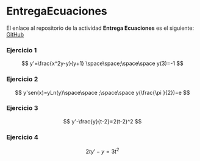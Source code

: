 # EntregaEcuaciones

El enlace al repositorio de la actividad **Entrega Ecuaciones** es el siguiente: [GitHub](https://github.com/migueliiin/EntregaEcuaciones.git)

### Ejercicio 1

$$
y'=\frac{x^2y-y}{y+1} \space\space;\space\space y(3)=-1
$$

### Ejercicio 2

$$
y'sen(x)=yLn(y)\space\space ;\space\space y(\frac{\pi
}{2})=e
$$

### Ejercicio 3

$$
y'-\frac{y}{t-2}=2(t-2)^2
$$

### Ejercicio 4

$$
2ty'-y=3t^2
$$